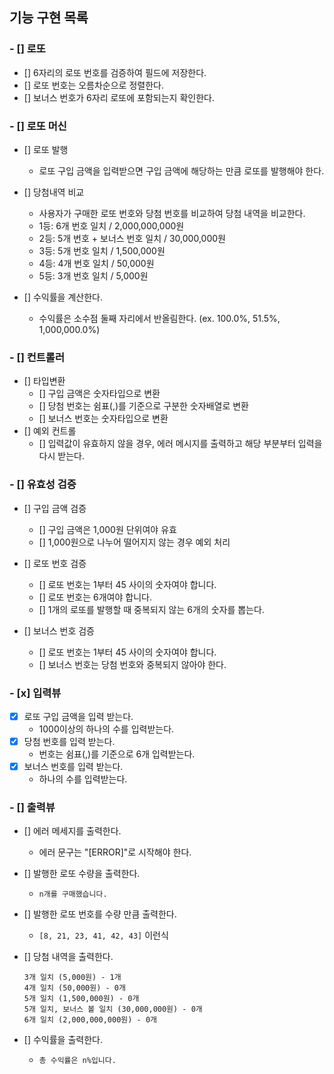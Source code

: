 ## 기능 구현 목록

### - [] 로또

- [] 6자리의 로또 번호를 검증하여 필드에 저장한다.
- [] 로또 번호는 오름차순으로 정렬한다.
- [] 보너스 번호가 6자리 로또에 포함되는지 확인한다.

### - [] 로또 머신

- [] 로또 발행

  - 로또 구입 금액을 입력받으면 구입 금액에 해당하는 만큼 로또를 발행해야 한다.

- [] 당첨내역 비교

  - 사용자가 구매한 로또 번호와 당첨 번호를 비교하여 당첨 내역을 비교한다.
  - 1등: 6개 번호 일치 / 2,000,000,000원
  - 2등: 5개 번호 + 보너스 번호 일치 / 30,000,000원
  - 3등: 5개 번호 일치 / 1,500,000원
  - 4등: 4개 번호 일치 / 50,000원
  - 5등: 3개 번호 일치 / 5,000원

- [] 수익률을 계산한다.
  - 수익률은 소수점 둘째 자리에서 반올림한다. (ex. 100.0%, 51.5%, 1,000,000.0%)

### - [] 컨트롤러

- [] 타입변환
  - [] 구입 금액은 숫자타입으로 변환
  - [] 당첨 번호는 쉼표(,)를 기준으로 구분한 숫자배열로 변환
  - [] 보너스 번호는 숫자타입으로 변환
- [] 예외 컨트롤
  - [] 입력값이 유효하지 않을 경우, 에러 메시지를 출력하고 해당 부분부터 입력을 다시 받는다.

### - [] 유효성 검증

- [] 구입 금액 검증

  - [] 구입 금액은 1,000원 단위여야 유효
  - [] 1,000원으로 나누어 떨어지지 않는 경우 예외 처리

- [] 로또 번호 검증

  - [] 로또 번호는 1부터 45 사이의 숫자여야 합니다.
  - [] 로또 번호는 6개여야 합니다.
  - [] 1개의 로또를 발행할 때 중복되지 않는 6개의 숫자를 뽑는다.

- [] 보너스 번호 검증
  - [] 로또 번호는 1부터 45 사이의 숫자여야 합니다.
  - [] 보너스 번호는 당첨 번호와 중복되지 않아야 한다.

### - [x] 입력뷰

- [x] 로또 구입 금액을 입력 받는다.
  - 1000이상의 하나의 수를 입력받는다.
- [x] 당첨 번호를 입력 받는다.
  - 번호는 쉼표(,)를 기준으로 6개 입력받는다.
- [x] 보너스 번호를 입력 받는다.
  - 하나의 수를 입력받는다.

### - [] 출력뷰

- [] 에러 메세지를 출력한다.

  - 에러 문구는 "[ERROR]"로 시작해야 한다.

- [] 발행한 로또 수량을 출력한다.
  - `n개를 구매했습니다.`
- [] 발행한 로또 번호를 수량 만큼 출력한다.
  - `[8, 21, 23, 41, 42, 43]` 이런식
- [] 당첨 내역을 출력한다.

  ```
  3개 일치 (5,000원) - 1개
  4개 일치 (50,000원) - 0개
  5개 일치 (1,500,000원) - 0개
  5개 일치, 보너스 볼 일치 (30,000,000원) - 0개
  6개 일치 (2,000,000,000원) - 0개
  ```

- [] 수익률을 출력한다.
  - `총 수익률은 n%입니다.`
